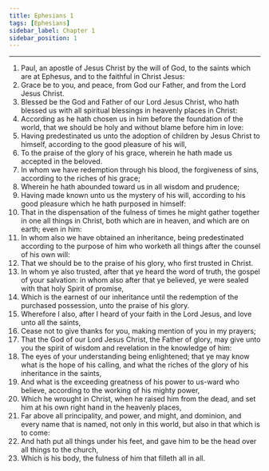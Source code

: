 ```yaml
---
title: Ephesians 1
tags: [Ephesians]
sidebar_label: Chapter 1
sidebar_position: 1
---
```


---
1. Paul, an apostle of Jesus Christ by the will of God, to the saints which are at Ephesus, and to the faithful in Christ Jesus:
2. Grace be to you, and peace, from God our Father, and from the Lord Jesus Christ.
3. Blessed be the God and Father of our Lord Jesus Christ, who hath blessed us with all spiritual blessings in heavenly places in Christ:
4. According as he hath chosen us in him before the foundation of the world, that we should be holy and without blame before him in love:
5. Having predestinated us unto the adoption of children by Jesus Christ to himself, according to the good pleasure of his will,
6. To the praise of the glory of his grace, wherein he hath made us accepted in the beloved.
7. In whom we have redemption through his blood, the forgiveness of sins, according to the riches of his grace;
8. Wherein he hath abounded toward us in all wisdom and prudence;
9. Having made known unto us the mystery of his will, according to his good pleasure which he hath purposed in himself:
10. That in the dispensation of the fulness of times he might gather together in one all things in Christ, both which are in heaven, and which are on earth; even in him:
11. In whom also we have obtained an inheritance, being predestinated according to the purpose of him who worketh all things after the counsel of his own will:
12. That we should be to the praise of his glory, who first trusted in Christ.
13. In whom ye also trusted, after that ye heard the word of truth, the gospel of your salvation: in whom also after that ye believed, ye were sealed with that holy Spirit of promise,
14. Which is the earnest of our inheritance until the redemption of the purchased possession, unto the praise of his glory.
15. Wherefore I also, after I heard of your faith in the Lord Jesus, and love unto all the saints,
16. Cease not to give thanks for you, making mention of you in my prayers;
17. That the God of our Lord Jesus Christ, the Father of glory, may give unto you the spirit of wisdom and revelation in the knowledge of him:
18. The eyes of your understanding being enlightened; that ye may know what is the hope of his calling, and what the riches of the glory of his inheritance in the saints,
19. And what is the exceeding greatness of his power to us-ward who believe, according to the working of his mighty power,
20. Which he wrought in Christ, when he raised him from the dead, and set him at his own right hand in the heavenly places,
21. Far above all principality, and power, and might, and dominion, and every name that is named, not only in this world, but also in that which is to come:
22. And hath put all things under his feet, and gave him to be the head over all things to the church,
23. Which is his body, the fulness of him that filleth all in all.